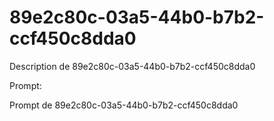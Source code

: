 # 89e2c80c-03a5-44b0-b7b2-ccf450c8dda0

Description de 89e2c80c-03a5-44b0-b7b2-ccf450c8dda0

Prompt:

Prompt de 89e2c80c-03a5-44b0-b7b2-ccf450c8dda0